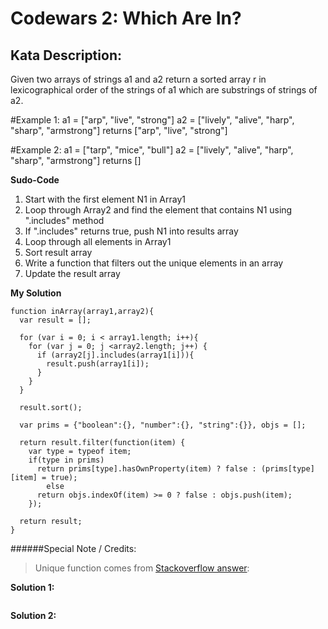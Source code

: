 # Codewars 2: Which Are In?

## Kata Description:

Given two arrays of strings a1 and a2 return a sorted array r in lexicographical order of the strings of a1 which are substrings of strings of a2.

#Example 1: a1 = ["arp", "live", "strong"]
a2 = ["lively", "alive", "harp", "sharp", "armstrong"]
returns ["arp", "live", "strong"]

#Example 2: a1 = ["tarp", "mice", "bull"]
a2 = ["lively", "alive", "harp", "sharp", "armstrong"]
returns []

**Sudo-Code**

1.  Start with the first element N1 in Array1
2.  Loop through Array2 and find the element that contains N1 using ".includes" method
3.  If ".includes" returns true, push N1 into results array
4.  Loop through all elements in Array1
5.  Sort result array
6.  Write a function that filters out the unique elements in an array
7.  Update the result array

**My Solution**

```
function inArray(array1,array2){
  var result = [];

  for (var i = 0; i < array1.length; i++){
    for (var j = 0; j <array2.length; j++) {
      if (array2[j].includes(array1[i])){
        result.push(array1[i]);
      }
    }
  }

  result.sort();

  var prims = {"boolean":{}, "number":{}, "string":{}}, objs = [];

  return result.filter(function(item) {
    var type = typeof item;
    if(type in prims)
      return prims[type].hasOwnProperty(item) ? false : (prims[type][item] = true);
        else
      return objs.indexOf(item) >= 0 ? false : objs.push(item);
    });

  return result;
}
```

######Special Note / Credits:

> Unique function comes from [Stackoverflow answer](https://stackoverflow.com/questions/9229645/remove-duplicate-values-from-js-array):

**Solution 1:**

```

```

**Solution 2:**

```

```
